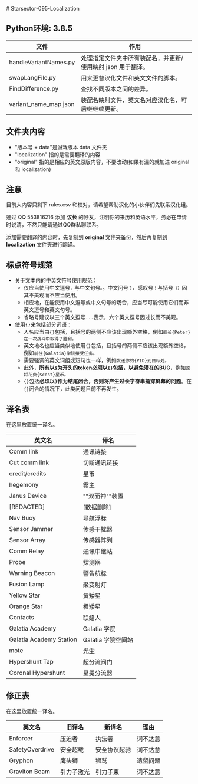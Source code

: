 ﻿﻿# Starsector-095-Localization

## Python环境: 3.8.5
| 文件                                  | 作用                                                        |
| ------------------------------------- | ----------------------------------------------------------- |
| handleVariantNames.py                 | 处理指定文件夹中所有装配名，并更新/使用映射 json 用于翻译。 |
| swapLangFile.py                       | 用来更替汉化文件和英文文件的脚本。                          |
| FindDifference.py                     | 查找不同版本之间的差异。                                    |
| variant_name_map.json                 | 装配名映射文件，英文名对应汉化名，可后继继续更新。          |

## 文件夹内容

* "版本号 + data"是游戏版本 data 文件夹
* "localization" 指的是需要翻译的内容
* "original" 指的是相应的英文原版内容，不要改动(如果有漏的就加进 original 和 localization)

## 注意
目前大内容只剩下 rules.csv 和校对，请希望帮助汉化的小伙伴们先联系汉化组。

通过 QQ 553816216 添加 **议长** 的好友，注明你的来历和英语水平，务必在申请时说清，不然只能请通过QQ群私聊联系。

添加需要翻译的内容时，先复制到 **original** 文件夹备份，然后再复制到 **localization** 文件夹进行翻译。

## 标点符号规范

* 关于文本内的中英文符号使用规范：
  * 仅应当使用中文逗号`，`与中文句号`。`。中文问号`？`、感叹号`！`与括号`（）`因其不美观而不应当使用。
  * 相应地，在能使用中文逗号或中文句号的场合，应当尽可能使用它们而非英文逗号和英文句号。
  * 省略号建议以三个英文逗号`...`表示，六个英文逗号因过长而不美观。
* 使用`{}`来包括部分词语：
  * 人名应当由`{}`包括，且括号的两侧不应该出现额外空格，例如`舰长{Peter}在一次战斗中取得了胜利。`
  * 英文地名也应当类似地使用`{}`包括，且括号的两侧不应该出现额外空格，例如`前往{Galatia}学院接受任务。`
  * 需要强调的英文词组或短句也一样，例如`发送你的{PID}到目标处。`
  * 此外，**所有以`$`为开头的token必须以`{}`包括，以避免潜在的BUG**，例如`这将花费{$cost}星币。`
  * `{}`包括**必须以`}`作为结尾闭合，否则将产生过长字符串捅穿屏幕的问题**。在`{}`闭合的情况下，此类问题目前不再发生。

## 译名表
在这里放置统一译名。

| 英文名                  | 译名               |
| ----------------------- | ------------------ |
| Comm link               | 通讯链接           |
| Cut comm link           | 切断通讯链接       |
| credit/credits          | 星币               |
| hegemony                | 霸主               |
| Janus Device            | ""双面神""装置     |
| [REDACTED]              | [数据删除]         |
| Nav Buoy                | 导航浮标           |
| Sensor Jammer           | 传感干扰器         |
| Sensor Array            | 传感器阵列         |
| Comm Relay              | 通讯中继站         |
| Probe                   | 探测器             |
| Warning Beacon          | 警告航标           |
| Fusion Lamp             | 聚变射灯           |
| Yellow Star             | 黄矮星             |
| Orange Star             | 橙矮星             |
| Contacts                | 联络人             |
| Galatia Academy         | Galatia 学院       |
| Galatia Academy Station | Galatia 学院空间站 |
| mote                    | 光尘               |
| Hypershunt Tap          | 超分流阀门         |
| Coronal Hypershunt      | 星冕分流器         |


## 修正表
在这里放置统一译名。

| 英文名          | 旧译名     | 新译名       | 理由     |
| --------------- | ---------- | ------------ | -------- |
| Enforcer        | 压迫者     | 执法者       | 词不达意 |
| SafetyOverdrive | 安全超载   | 安全协议超驰 | 词不达意 |
| Gryphon         | 鹰头狮     | 狮鹫         | 遗留问题 |
| Graviton Beam   | 引力子激光 | 引力子束     | 词不达意 |
